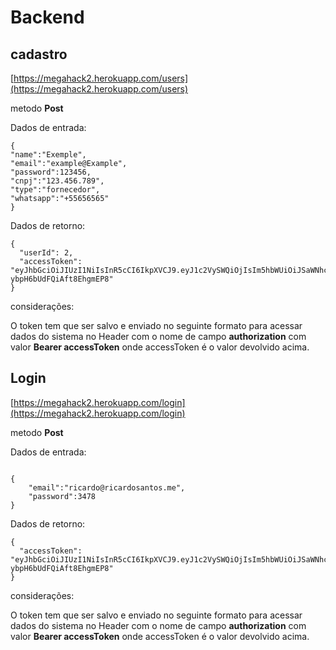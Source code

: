 # Backend

## cadastro

[https://megahack2.herokuapp.com/users](https://megahack2.herokuapp.com/users)

metodo **Post**

Dados de entrada:

```
{
"name":"Exemple",
"email":"example@Example",
"password":123456,
"cnpj":"123.456.789",
"type":"fornecedor",
"whatsapp":"+55656565"
}
```

Dados de retorno:

```
{
  "userId": 2,
  "accessToken": "eyJhbGciOiJIUzI1NiIsInR5cCI6IkpXVCJ9.eyJ1c2VySWQiOjIsIm5hbWUiOiJSaWNhcmRvIiwiaWF0IjoxNTg4NDg2NjcxLCJleHAiOjE1ODg0OTAyNzF9.iyanYsxITRbckby4BeZn-ybpH6bUdFQiAft8EhgmEP8"
}
```

considerações: 

O token tem que ser salvo e enviado no seguinte formato para acessar dados do sistema
no Header com o nome de campo **authorization** com valor **Bearer accessToken** onde accessToken é o valor devolvido acima.

## Login

[https://megahack2.herokuapp.com/login](https://megahack2.herokuapp.com/login)

metodo **Post**

Dados de entrada:

```

{
	"email":"ricardo@ricardosantos.me",
	"password":3478
}
```

Dados de retorno:

```
{
  "accessToken": "eyJhbGciOiJIUzI1NiIsInR5cCI6IkpXVCJ9.eyJ1c2VySWQiOjIsIm5hbWUiOiJSaWNhcmRvIiwiaWF0IjoxNTg4NDg2NjcxLCJleHAiOjE1ODg0OTAyNzF9.iyanYsxITRbckby4BeZn-ybpH6bUdFQiAft8EhgmEP8"
}
```

considerações: 

O token tem que ser salvo e enviado no seguinte formato para acessar dados do sistema
no Header com o nome de campo **authorization** com valor **Bearer accessToken** onde accessToken é o valor devolvido acima.
